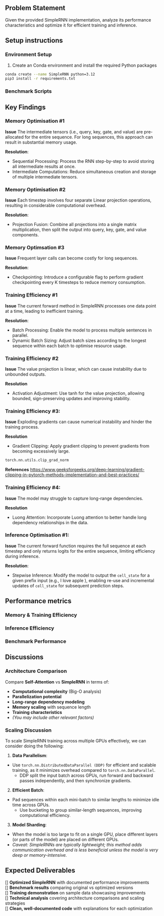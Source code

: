 ## Problem Statement
Given the provided SimpleRNN implementation, analyze its performance characteristics and optimize it for efficient training and inference.

## Setup instructions

### Environment Setup

1. Create an Conda environment and install the required Python packages

```bash
conda create --name SimpleRNN python=3.12
pip3 install -r requirements.txt
```

### Benchmark Scripts

## Key Findings

### Memory Optimisation #1

**Issue**
The intermediate tensors (i.e., query, key, gate, and value) are pre-allocated for the entire sequence. For long sequences, this approach can result in substantial memory usage.

**Resolution**:
- Sequential Processing: Process the RNN step-by-step to avoid storing all intermediate results at once.
- Intermediate Computations: Reduce simultaneous creation and storage of multiple intermediate tensors.

### Memory Optimisation #2

**Issue**
Each timestep involves four separate Linear projection operations, resulting in considerable computational overhead.

**Resolution**:
- Projection Fusion: Combine all projections into a single matrix multiplication, then split the output into query, key, gate, and value components.

### Memory Optimsation #3

**Issue**
Frequent layer calls can become costly for long sequences.

**Resolution**:
- Checkpointing: Introduce a configurable flag to perform gradient checkpointing every K timesteps to reduce memory consumption.

### Training Efficiency #1

**Issue**
The current forward method in SimpleRNN processes one data point at a time, leading to inefficient training.

**Resolution**:
- Batch Processing: Enable the model to process multiple sentences in parallel.
- Dynamic Batch Sizing: Adjust batch sizes according to the longest sequence within each batch to optimise resource usage.

### Training Efficiency #2

**Issue**
The value projection is linear, which can cause instability due to unbounded outputs.

**Resolution**
- Activation Adjustment: Use tanh for the value projection, allowing bounded, sign-preserving updates and improving stability.

### Training Efficiency #3: 

**Issue**
Exploding gradients can cause numerical instability and hinder the training process.

**Resolution**
- Gradient Clipping: Apply gradient clipping to prevent gradients from becoming excessively large.

```python
torch.nn.utils.clip_grad_norm
```

**References**
https://www.geeksforgeeks.org/deep-learning/gradient-clipping-in-pytorch-methods-implementation-and-best-practices/

### Training Efficiency #4: 

**Issue**
The model may struggle to capture long-range dependencies.

**Resolution**
- Luong Attention: Incorporate Luong attention to better handle long dependency relationships in the data.

### Inference Optimisation #1:

**Issue**
The current forward function requires the full sequence at each timestep and only returns logits for the entire sequence, limiting efficiency during inference.

**Resolution**:
- Stepwise Inference: Modify the model to output the `cell_state` for a given prefix input (e.g., <en> I love apple <ja>), enabling re-use and incremental updates of `cell_state` for subsequent prediction steps.

## Performance metrics

### Memory & Training Efficiency

### Inference Efficiency

### Benchmark Performance

## Discussions

### Architecture Comparison
Compare **Self-Attention** vs **SimpleRNN** in terms of:

- **Computational complexity** (Big-O analysis)  
- **Parallelization potential** 
- **Long-range dependency modeling**  
- **Memory scaling** with sequence length  
- **Training characteristics**  
- *(You may include other relevant factors)*

### Scaling Discussion
To scale SimpleRNN training across multiple GPUs effectively, we can consider doing the following:

1. **Data Parallelism**:
- Use `torch.nn.DistributedDataParallel (DDP)` for efficient and scalable training, as it minimizes overhead compared to `torch.nn.DataParallel`.
  - DDP split the input batch across GPUs, run forward and backward passes independently, and then synchronize gradients.

2. **Efficient Batch**:
- Pad sequences within each mini-batch to similar lengths to minimize idle time across GPUs.
  - Use bucketing to group similar-length sequences, improving computational efficiency.

3. **Model Sharding**:
- When the model is too large to fit on a single GPU, place different layers (or parts of the model) are placed on different GPUs.
- *Caveat: SimpleRNNs are typically lightweight; this method adds communication overhead and is less beneficial unless the model is very deep or memory-intensive.*

## Expected Deliverables
[] **Optimized SimpleRNN** with documented performance improvements  
[] **Benchmark results** comparing original vs optimized versions  
[] **Training demonstration** on sample data showcasing improvements  
[] **Technical analysis** covering architecture comparisons and scaling strategies  
[] **Clean, well-documented code** with explanations for each optimization